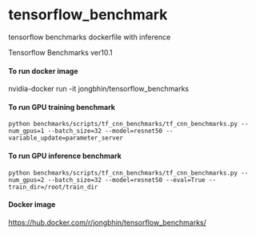 # tensorflow_benchmark
tensorflow benchmarks dockerfile with inference

Tensorflow Benchmarks ver10.1

#### To run docker image
nvidia-docker run -it jongbhin/tensorflow_benchmarks

#### To run GPU training benchmark
```shell
python benchmarks/scripts/tf_cnn_benchmarks/tf_cnn_benchmarks.py --num_gpus=1 --batch_size=32 --model=resnet50 --variable_update=parameter_server
```
#### To run GPU inference benchmark
```shell
python benchmarks/scripts/tf_cnn_benchmarks/tf_cnn_benchmarks.py --num_gpus=2 --batch_size=32 --model=resnet50 --eval=True --train_dir=/root/train_dir
```
#### Docker image
https://hub.docker.com/r/jongbhin/tensorflow_benchmarks/
